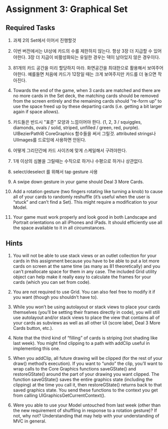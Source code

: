 
# Assignment 3: Graphical Set

## Required Tasks

1. 과제 2의 Set에서 이어서 진행할것

2. 이번 버전에서는 UI상에 카드의 수를 제한하지 않는다. 항상 3장 더 지급할 수 있어야한다. 3장 더 지급이 비활성화되는 유일한 경우는 덱이 남아있지 않은 경우이다.

3. 81개의 카드 공간을 미리 할당하지 마라. 화면공간을 최대한으로 활용해서 보여주어야한다. 예를들면 처음에 카드가 12장일 때는 크게 보여주지만 카드를 더 놓으면 작아진다.

4. Towards the end of the game, when 3 cards are matched and there are no more cards
in the Set deck, the matching cards should be removed from the screen entirely and
the remaining cards should “re-form up” to use the space freed up by these departing
cards (i.e. getting a bit larger again if space allows).

5. 카드들은 반드시 "표준" 모양과 느낌이어야 한다. (1, 2, 3 / squiggles, diamonds, ovals / solid, striped, unfilled / green, red, purple). 
UIBezierPath와 CoreGraphics 함수들을 써서 그릴것. attributed strings나 UIImages를 드로잉에 사용하면 안된다.

6. 어떻게 그리던간에 카드 사이즈에 맞게 스케일해서 구려야한다.

7. 1개 이상의 심볼을 그릴때는 수직으로 하거나 수평으로 하거나 상관없다.

8. select/deselect 를 위해서 tap gesture 사용

9. A swipe down gesture in your game should Deal 3 More Cards.

10. Add a rotation gesture (two fingers rotating like turning a knob) to cause all of your cards to randomly reshuffle (it’s useful when the user is “stuck” and can’t find a Set).
This might require a modification to your Model.

11. Your game must work properly and look good in both Landscape and Portrait
orientations on all iPhones and iPads. It should efficiently use all the space available to it in all circumstances.

## Hints

1. You will not be able to use stack views or an outlet collection for your cards in this
assignment because you have to be able to put a lot more cards on screen at the same
time (as many as 81 theoretically) and you can’t preallocate space for them in any case.
The included Grid utility object can help make it really easy to calculate the frames for your cards (which you can set from code).

2. You are not required to use Grid. You can also feel free to modify it if you want
(though you shouldn’t have to).

3. While you won’t be using autolayout or stack views to place your cards themselves
(you’ll be setting their frames directly in code), you will still use autolayout and/or
stack views to place the view that contains all of your cards as subviews as well as all
other UI (score label, Deal 3 More Cards button, etc.).

4. Note that the third kind of “filling” of cards is striping (not shading like last week).
You might find clipping to a path with addClip useful in implementing this one.

5. When you addClip, all future drawing will be clipped (for the rest of your draw()
method’s execution). If you want to “undo” the clip, you’ll want to wrap calls to the
Core Graphics functions saveGState() and restoreGState() around the part of your
drawing you want clipped. The function saveGState() saves the entire graphics state
(including the clipping) at the time you call it, then restoreGState() returns back to
that saved graphics state. You send these functions to the context you get from calling
UIGraphicsGetCurrentContext().

6. Were you able to use your Model untouched from last week (other than the new
requirement of shuffling in response to a rotation gesture)? If not, why not?
Understanding that may help with your understanding of MVC in general.

